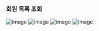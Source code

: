 ### 회원 목록 조회

![image](https://user-images.githubusercontent.com/40969203/104917150-5f334100-59d6-11eb-8c1c-7b4e21aa6aa2.png)
![image](https://user-images.githubusercontent.com/40969203/104917159-62c6c800-59d6-11eb-83ad-939d89ec18db.png)
![image](https://user-images.githubusercontent.com/40969203/104917167-665a4f00-59d6-11eb-8034-69c3b83a6099.png)
![image](https://user-images.githubusercontent.com/40969203/104917182-6a866c80-59d6-11eb-9e29-b8934e9118f3.png)

